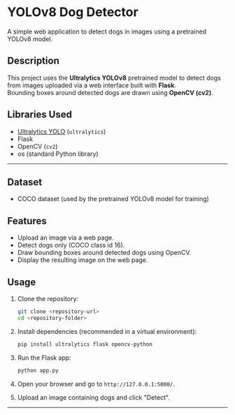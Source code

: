 
# YOLOv8 Dog Detector

A simple web application to detect dogs in images using a pretrained YOLOv8 model.


## Description

This project uses the **Ultralytics YOLOv8** pretrained model to detect dogs from images uploaded via a web interface built with **Flask**.  
Bounding boxes around detected dogs are drawn using **OpenCV (cv2)**.


## Libraries Used

- [Ultralytics YOLO](https://github.com/ultralytics/ultralytics) (`ultralytics`)
- Flask
- OpenCV (`cv2`)
- os (standard Python library)

---

## Dataset

- COCO dataset (used by the pretrained YOLOv8 model for training)


## Features

- Upload an image via a web page.
- Detect dogs only (COCO class id 16).
- Draw bounding boxes around detected dogs using OpenCV.
- Display the resulting image on the web page.

## Usage

1. Clone the repository:

    ```bash
    git clone <repository-url>
    cd <repository-folder>
    ```

2. Install dependencies (recommended in a virtual environment):

    ```bash
    pip install ultralytics flask opencv-python
    ```

3. Run the Flask app:

    ```bash
    python app.py
    ```

4. Open your browser and go to `http://127.0.0.1:5000/`.

5. Upload an image containing dogs and click "Detect".

---

